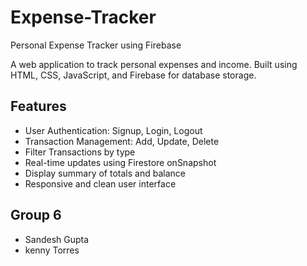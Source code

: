 # Expense-Tracker
Personal Expense Tracker using Firebase


A  web application to track personal expenses and income. Built using HTML, CSS, JavaScript, and Firebase for database storage.

## Features
- User Authentication: Signup, Login, Logout
- Transaction Management: Add, Update, Delete
- Filter Transactions by type
- Real-time updates using Firestore onSnapshot
- Display summary of totals and balance
- Responsive and clean user interface

## Group 6
- Sandesh Gupta
- kenny Torres
